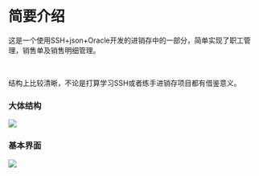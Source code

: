 # 简要介绍
<p>这是一个使用SSH+json+Oracle开发的进销存中的一部分，简单实现了职工管理，销售单及销售明细管理。</p><br>
<p>结构上比较清晰，不论是打算学习SSH或者练手进销存项目都有借鉴意义。</p>
<h3>大体结构</h3>
<img src="https://github.com/guodalin8/SSHERP/blob/master/WebRoot/images/jiegou.png">
<h3>基本界面</h3>
<img src="https://github.com/guodalin8/SSHERP/blob/master/WebRoot/images/jiemian.png">
 
